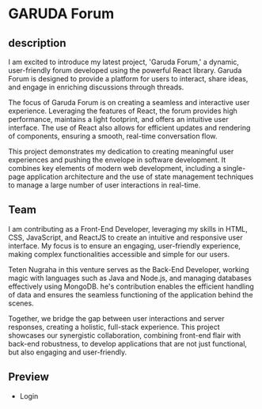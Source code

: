 # GARUDA Forum

## description

I am excited to introduce my latest project, 'Garuda Forum,' a dynamic, user-friendly forum developed using the powerful React library. Garuda Forum is designed to provide a platform for users to interact, share ideas, and engage in enriching discussions through threads.

The focus of Garuda Forum is on creating a seamless and interactive user experience. Leveraging the features of React, the forum provides high performance, maintains a light footprint, and offers an intuitive user interface. The use of React also allows for efficient updates and rendering of components, ensuring a smooth, real-time conversation flow.

This project demonstrates my dedication to creating meaningful user experiences and pushing the envelope in software development. It combines key elements of modern web development, including a single-page application architecture and the use of state management techniques to manage a large number of user interactions in real-time.

## Team

I am contributing as a Front-End Developer, leveraging my skills in HTML, CSS, JavaScript, and ReactJS to create an intuitive and responsive user interface. My focus is to ensure an engaging, user-friendly experience, making complex functionalities accessible and simple for our users.

Teten Nugraha in this venture serves as the Back-End Developer, working magic with languages such as Java and Node.js, and managing databases effectively using MongoDB. he's contribution enables the efficient handling of data and ensures the seamless functioning of the application behind the scenes.

Together, we bridge the gap between user interactions and server responses, creating a holistic, full-stack experience. This project showcases our synergistic collaboration, combining front-end flair with back-end robustness, to develop applications that are not just functional, but also engaging and user-friendly.

## Preview

* Login
